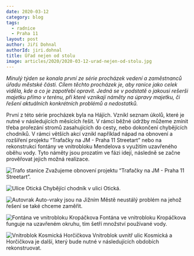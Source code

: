 ```yaml
---
date: 2020-03-12
category: blog
tags: 
  - radnice
  - Praha 11
layout: post
author: Jiří Dohnal
authorId: jiri.dohnal
title: Úřad nejen od stolu
image: articles/2020/2020-03-12-urad-nejen-od-stolu.jpg
---
```


*Minulý týden se konala první ze série procházek vedení a zaměstnanců úřadu městské části. Cílem těchto procházek je, aby ranice jako celek viděla, kde a co je zapotřebí opravit. Jedná se v podstatě o jakousi rešerši majetku přímo v terénu, při které vznikají náměty na úpravy majetku, či řešení aktuálních konkrétních problémů a nedostatků.*

První z této série procházek byla na Hájích. Vznikl seznam úkolů, které je nutné v následujících měsících řešit. V rámci běžné údržby můžeme zmínit třeba prořezání stromů zasahujících do cesty, nebo dokončení chybějících chodníků. V rámci větších akcí vznikl například nápad na obnovení a rozšíření projektu “Trafačky na JM - Praha 11 Streetart” nebo na rekonstrukci fontány ve vnitrobloku Mendelova s využitím uzavřeného oběhu vody. Tyto náměty jsou prozatím ve fázi idejí, následně se začne prověřovat jejich možná realizace.


![Trafo stanice](/assets/img/articles/2019/2020-03-12-urad-nejen-od-stolu-I.jpg)
Zvažujeme obnovení projektu “Trafačky na JM - Praha 11 Streetart”.

![Ulice Otická](/assets/img/articles/2019/2020-03-12-urad-nejen-od-stolu-II.jpg)
Chybějící chodník v ulici Otická.

![Autovrak](/assets/img/articles/2019/2020-03-12-urad-nejen-od-stolu-III.jpg)
Auto-vraky jsou na Jižním Městě neustálý problém na jehož řešení se také chceme zaměřit.

![Fontána ve vnitrobloku Kropáčkova](/assets/img/articles/2019/2020-03-12-urad-nejen-od-stolu-IV.jpg)
Fontána ve vnitrobloku Kropáčkova funguje na uzavřeném okruhu, tím šetří množství používané vody.

![Vnitroblok Kosmická Horčičkova](/assets/img/articles/2019/2020-03-12-urad-nejen-od-stolu-V.jpg)
Vnitroblok uvnitř ulic Kosmická a Horčičkova je další, který bude nutné v následujících obdobích rekonstruovat.
